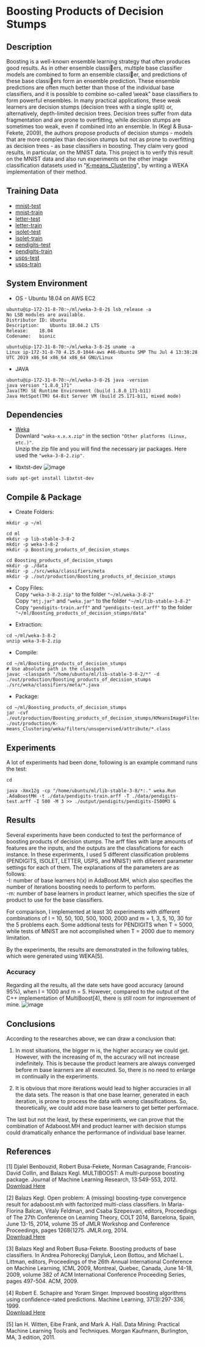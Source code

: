 # Boosting Products of Decision Stumps

## Description
Boosting is a well-known ensemble learning strategy that often produces good results. As in other ensemble classiers, multiple base classifier models are combined to form an ensemble classier, and predictions of these base classiers form an ensemble prediction. These ensemble predictions are often much better than those of the individual base classifiers, and it is possible to combine so-called \weak" base classifiers to form powerful ensembles. In many practical applications, these weak learners are decision stumps (decision trees with a
single split) or, alternatively, depth-limited decision trees. Decision trees suffer from data fragmentation and are prone to overfitting, while decision stumps are sometimes too weak, even if combined into an ensemble. In (Kegl & Busa-Fekete, 2009), the authors propose products of decision stumps - models that are more complex than decision stumps but not as prone to overfitting as decision trees - as base classifiers in boosting. They claim very good results, in particular, on the MNIST data. This project is to verify this result on the MNIST data and also run experiments on the other image classification datasets used in "[K-means_Clustering](https://github.com/darwinsww/K-means_Clustering)", by writing a WEKA implementation of their method.

## Training Data
- [mnist-test](https://www.cs.waikato.ac.nz/ml/521/old/2018/assignment2/mnist-test.arff)
- [mnist-train](https://www.cs.waikato.ac.nz/ml/521/old/2018/assignment2/mnist-train.arff)
- [letter-test](https://www.cs.waikato.ac.nz/ml/521/old/2018/assignment2/letter-test.arff)
- [letter-train](https://www.cs.waikato.ac.nz/ml/521/old/2018/assignment2/letter-train.arff)
- [isolet-test](https://www.cs.waikato.ac.nz/ml/521/old/2018/assignment2/isolet-test.arff)
- [isolet-train](https://www.cs.waikato.ac.nz/ml/521/old/2018/assignment2/isolet-train.arff)
- [pendigits-test](https://www.cs.waikato.ac.nz/ml/521/old/2018/assignment2/pendigits-test.arff)
- [pendigits-train](https://www.cs.waikato.ac.nz/ml/521/old/2018/assignment2/pendigits-train.arff)
- [usps-test](https://www.cs.waikato.ac.nz/ml/521/old/2018/assignment2/usps-test.arff)
- [usps-train](https://www.cs.waikato.ac.nz/ml/521/old/2018/assignment2/usps-train.arff)

## System Environment
- OS - Ubuntu 18.04 on AWS EC2 
```
ubuntu@ip-172-31-8-70:~/ml/weka-3-8-2$ lsb_release -a
No LSB modules are available.
Distributor ID:	Ubuntu
Description:	Ubuntu 18.04.2 LTS
Release:	18.04
Codename:	bionic

ubuntu@ip-172-31-8-70:~/ml/weka-3-8-2$ uname -a
Linux ip-172-31-8-70 4.15.0-1044-aws #46-Ubuntu SMP Thu Jul 4 13:38:28 UTC 2019 x86_64 x86_64 x86_64 GNU/Linux
```

- JAVA
```
ubuntu@ip-172-31-8-70:~/ml/weka-3-8-2$ java -version
java version "1.8.0_171"
Java(TM) SE Runtime Environment (build 1.8.0_171-b11)
Java HotSpot(TM) 64-Bit Server VM (build 25.171-b11, mixed mode)
```

## Dependencies
- [Weka](https://www.cs.waikato.ac.nz/ml/weka/downloading.html)  
Downlard ```"waka-x.x.x.zip"``` in the section ```"Other platforms (Linux, etc.)"```.   
Unzip the zip file and you will find the necessary jar packages. Here used the ```"weka-3-8-2.zip"```.  

- libxtst-dev 
  ![image](https://github.com/darwinsww/Boosting_products_of_decision_stumps/blob/master/img/libxtst-dev.png)
```
sudo apt-get install libxtst-dev
```

## Compile & Package
- Create Folders:   
```
mkdir -p ~/ml

cd ml
mkdir -p lib-stable-3-8-2
mkdir -p weka-3-8-2
mkdir -p Boosting_products_of_decision_stumps

cd Boosting_products_of_decision_stumps
mkdir -p ./data
mkdir -p ./src/weka/classifiers/meta
mkdir -p ./out/production/Boosting_products_of_decision_stumps
```

- Copy Files:   
Copy ```"weka-3-8-2.zip"``` to the folder ```"~/ml/weka-3-8-2"```   
Copy ```"mtj.jar"``` and ```"weka.jar"``` to the folder ```"~/ml/lib-stable-3-8-2"```      
Copy ```"pendigits-train.arff"``` and ```"pendigits-test.arff"``` to the folder ```"~/ml/Boosting_products_of_decision_stumps/data"```     

- Extraction:   
```
cd ~/ml/weka-3-8-2
unzip weka-3-8-2.zip
```

- Compile:  
```
cd ~/ml/Boosting_products_of_decision_stumps
# Use absolute path in the classpath
javac -classpath "/home/ubuntu/ml/lib-stable-3-8-2/*" -d ./out/production/Boosting_products_of_decision_stumps ./src/weka/classifiers/meta/*.java
```

- Package:  
```
cd ~/ml/Boosting_products_of_decision_stumps
jar -cvf ./out/production/Boosting_products_of_decision_stumps/KMeansImageFilter.jar ./out/production/K-means_Clustering/weka/filters/unsupervised/attribute/*.class
``` 


## Experiments
A lot of experiments had been done, following is an example command runs the test:   
```
cd

java -Xmx12g -cp "/home/ubuntu/ml/lib-stable-3-8/*:." weka.Run .AdaBoostMH -t ./data/pendigits-train.arff -T ./data/pendigits-test.arff -I 500 -M 3 >> ./output/pendigits/pendigits-I500M3 &
```

## Results
Several experiments have been conducted to test the performance of boosting products of decision stumps. The arff files with large amounts of features are the inputs, and the outputs are the classfications for each instance. In these experiments, I used 5 different classification problems (PENDIGITS, ISOLET, LETTER, USPS, and MNIST) with difierent parameter settings for each of them. The explanations of the parameters are as follows:   
-I: number of base learners h(x) in AdaBoost.MH, which also specifies the number of iterations boosting needs to perform to perform.  
-m: number of base learners in product learner, which specifies the size of product to use for the base classifiers.   

For comparison, I implemented at least 30 experiments with different combinations of I = 10, 50, 100, 500, 1000, 2000 and m = 1, 3, 5, 10, 30 for the 5 problems each. Some addtional tests for PENDIGITS when T = 5000, while tests of MNIST are not accomplished when T = 2000 due to memory limitation.  

By the experiments, the results are demonstrated in the following tables, which were generated using WEKA[5].  

### Accuracy
Regarding all the results, all the date sets have good accuracy (around 95%), when I = 1000 and m = 5. However, compared to the output of the C++ implementation of MultiBoost[4], there is still room for improvement of mine.
![image](https://github.com/darwinsww/Boosting_products_of_decision_stumps/blob/master/img/Accuracy.png)

## Conclusions
According to the researches above, we can draw a conclusion that:  

1. In most situations, the bigger m is, the higher accuracy we could get. However, with the increasing of m, the accuracy will not increase indefinitely. This is because the product learners are always converged before m base learners are all executed. So, there is no need to enlarge m continually in the experiments.  

2. It is obvious that more iterations would lead to higher accuracies in all the data sets. The reason is that one base learner, generated in each iteration, is prone to process the data with wrong classifications. So, theoretically, we could add more base learners to get better performace.   

The last but not the least, by these experiments, we can prove that the combination of Adaboost.MH and product learner with decision stumps could dramatically enhance the performance of individual base learner.

## References
[1] Djalel Benbouzid, Robert Busa-Fekete, Norman Casagrande, Francois-David Collin, and Balazs Kegl. MULTIBOOST: A multi-purpose boosting package. Journal of Machine Learning Research, 13:549-553, 2012.   
[Download Here](http://www.jmlr.org/papers/volume13/benbouzid12a/benbouzid12a.pdf)   

[2] Balazs Kegl. Open problem: A (missing) boosting-type convergence result for adaboost.mh with factorized multi-class classifiers. In Maria-Florina Balcan, Vitaly Feldman, and Csaba Szepesvari, editors, Proceedings of The 27th Conference on Learning Theory, COLT 2014, Barcelona, Spain, June 13-15, 2014, volume 35 of JMLR Workshop and Conference Proceedings, pages 1268{1275. JMLR.org, 2014.   
[Download Here](http://proceedings.mlr.press/v35/kegl14.pdf)   

[3] Balazs Kegl and Robert Busa-Fekete. Boosting products of base classifiers. In Andrea Pohoreckyj Danyluk, Leon Bottou, and Michael L. Littman, editors, Proceedings of the 26th Annual International Conference on Machine Learning, ICML 2009, Montreal, Quebec, Canada, June 14-18, 2009, volume 382 of ACM International Conference Proceeding Series, pages 497-504. ACM, 2009.      

[4] Robert E. Schapire and Yoram Singer. Improved boosting algorithms using confidence-rated predictions. Machine Learning, 37(3):297-336, 1999.    
[Download Here](https://link.springer.com/content/pdf/10.1023/A:1007614523901.pdf)   

[5] Ian H. Witten, Eibe Frank, and Mark A. Hall. Data Mining: Practical Machine Learning Tools and Techniques. Morgan Kaufmann, Burlington, MA, 3 edition, 2011.    

